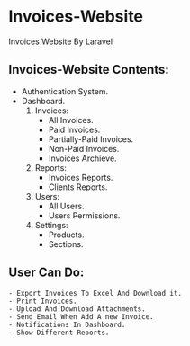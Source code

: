 # Invoices-Website
Invoices Website By Laravel

## Invoices-Website Contents:
- Authentication System.
- Dashboard.
    1. Invoices:
        - All Invoices.
        - Paid Invoices.
        - Partially-Paid Invoices.
        - Non-Paid Invoices.
        - Invoices Archieve.
    2. Reports:
        - Invoices Reports.
        - Clients Reports.
    3. Users:
        - All Users.
        - Users Permissions.
    4. Settings:
        - Products.
        - Sections.

## User Can Do:
    - Export Invoices To Excel And Download it.
    - Print Invoices.
    - Upload And Download Attachments.
    - Send Email When Add A new Invoice.
    - Notifications In Dashboard.
    - Show Different Reports.


